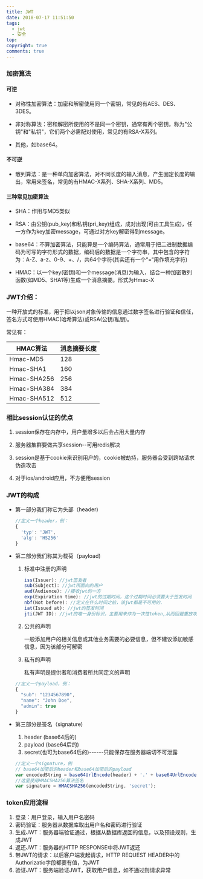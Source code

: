 ```yaml
---
title: JWT
date: 2018-07-17 11:51:50
tags: 
  - jwt
  - 安全
top: 
copyright: true
comments: true
---
```


### 加密算法

#### 可逆

- 对称性加密算法：加密和解密使用同一个密钥，常见的有AES、DES、3DES。


- 非对称算法：密和解密所使用的不是同一个密钥，通常有两个密钥，称为"公钥"和"私钥"，它们两个必需配对使用，常见的有RSA-X系列。
- 其他，如base64。

<!--more-->

#### 不可逆

- 散列算法：是一种单向加密算法，对不同长度的输入消息，产生固定长度的输出，常用来签名，常见的有HMAC-X系列、SHA-X系列、MD5。

#### 三种常见加密算法

- SHA：作用与MD5类似



- RSA：由公钥(pub_key)和私钥(pri_key)组成，成对出现(可由工具生成)，任一方作为key加密message，可通过对方key解密得到message。


- base64：不算加密算法，只能算是一个编码算法，通常用于把二进制数据编码为可写的字符形式的数据，编码后的数据是一个字符串，其中包含的字符为：A-Z、a-z、0-9、+、/，共64个字符(其实还有一个“=“用作填充字符)
- HMAC：以一个key(密钥)和一个message(消息)为输入，结合一种加密散列函数(如MD5、SHA1等)生成一个消息摘要。形式为Hmac-X

### JWT介绍：

一种开放式的标准，用于把以json对象传输的信息通过数字签名进行验证和信任，签名方式可使用HMAC(哈希算法)或RSA(公钥/私钥)。

常见有：

| HMAC算法      | 消息摘要长度 |
| ----------- | ------ |
| Hmac-MD5    | 128    |
| Hmac-SHA1   | 160    |
| Hmac-SHA256 | 256    |
| Hmac-SHA384 | 384    |
| Hmac-SHA512 | 512    |

### 相比session认证的优点

1. session保存在内存中，用户量增多以后会占用大量内存

2. 服务器集群要做共享session--可用redis解决

3. session是基于cookie来识别用户的，cookie被劫持，服务器会受到跨站请求伪造攻击

4. 对于ios/android应用，不方便用session


### JWT的构成

- 第一部分我们称它为头部（header)

  ```javascript
  //定义一个header，例：
  {
    'typ': 'JWT',
    'alg': 'HS256'
  }
  ```

- 第二部分我们称其为载荷（payload)

  1. 标准中注册的声明

     ```javascript
     iss(Issuer): //jwt签发者
     sub(Subject): //jwt所面向的用户
     aud(Audience): //接收jwt的一方
     exp(Expiration time): //jwt的过期时间，这个过期时间必须要大于签发时间
     nbf(Not before): //定义在什么时间之前，该jwt都是不可用的.
     iat(Issued at): //jwt的签发时间
     jti(JWT ID): //jwt的唯一身份标识，主要用来作为一次性token,从而回避重放攻击。
     ```

  2. 公共的声明

     一般添加用户的相关信息或其他业务需要的必要信息，但不建议添加敏感信息，因为该部分可解密

  3. 私有的声明

     私有声明是提供者和消费者所共同定义的声明

  ```javascript
  //定义一个payload，例：
  {
    "sub": "1234567890",
    "name": "John Doe",
    "admin": true
  }
  ```

- 第三部分是签名（signature)

  1. header (base64后的)
  2. payload (base64后的)
  3. secret(也可为base64后的)------只能保存在服务器端切不可泄露

  ```javascript
  //定义一个signature，例
  // base64加密后的header和base64加密后的payload
  var encodedString = base64UrlEncode(header) + '.' + base64UrlEncode(payload);
  //这里使用HMACSHA256算法签名
  var signature = HMACSHA256(encodedString, 'secret'); 
  ```

### token应用流程

1. 登录：用户登录，输入用户名密码
2. 密码验证：服务器从数据库取出用户名和密码进行验证
3. 生成JWT：服务器端验证通过，根据从数据库返回的信息，以及预设规则，生成JWT
4. 返还JWT：服务器的HTTP RESPONSE中将JWT返还
5. 带JWT的请求：以后客户端发起请求，HTTP REQUEST HEADER中的Authorizatio字段都要有值，为JWT
6. 验证JWT：服务端验证JWT，获取用户信息，如不通过则请求异常